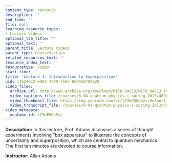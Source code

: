 ```yaml
---
content_type: resource
description: ''
end_time: ''
file: null
learning_resource_types:
- Lecture Videos
optional_tab_title: ''
optional_text: ''
parent_title: Lecture Videos
parent_type: CourseSection
related_resources_text: ''
resource_index_text: ''
resourcetype: Video
start_time: ''
title: 'Lecture 1: Introduction to Superposition'
uid: 11b2d6c2-e801-7d99-7b0e-8d045d706628
video_files:
  archive_url: http://www.archive.org/download/MIT8.04S13/MIT8_04S13_lec01_300k.mp4
  video_captions_file: /courses/8-04-quantum-physics-i-spring-2013/48965c13d74759619d8b8b8a405a3f7b_lZ3bPUKo5zc.vtt
  video_thumbnail_file: https://img.youtube.com/vi/lZ3bPUKo5zc/default.jpg
  video_transcript_file: /courses/8-04-quantum-physics-i-spring-2013/da5ad1accb03d0b5adb04ffda75710fe_lZ3bPUKo5zc.pdf
video_metadata:
  youtube_id: lZ3bPUKo5zc
---
```


**Description:** In this lecture, Prof. Adams discusses a series of thought experiments involving "box apparatus" to illustrate the concepts of uncertainty and superposition, which are central to quantum mechanics. The first ten minutes are devoted to course information.

**Instructor:** Allan Adams